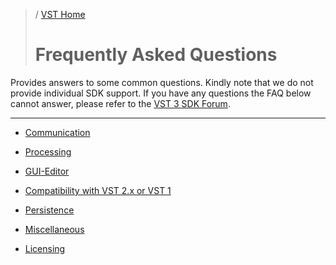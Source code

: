 >/ [VST Home](/Index.md)
>
># Frequently Asked Questions

Provides answers to some common questions. Kindly note that we do not provide individual SDK support. If you have any questions the FAQ below cannot answer, please refer to the [VST 3 SDK Forum](../Forum/Index.md).

---


- [Communication](../FAQ/Communication.md)
    
- [Processing](../FAQ/Processing.md)

- [GUI-Editor](../FAQ/GUI+Editor.md)

- [Compatibility with VST 2.x or VST 1](../FAQ/Compatibility+with+VST+2.x+or+VST+1.md)
    
- [Persistence](../FAQ/Persistence.md)

- [Miscellaneous](../FAQ/Miscellaneous.md)

- [Licensing](../FAQ/Licensing.md)
    